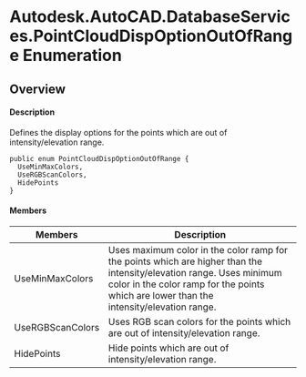 # Autodesk.AutoCAD.DatabaseServices.PointCloudDispOptionOutOfRange Enumeration

## Overview

#### Description
Defines the display options for the points which are out of intensity/elevation range.
```text
public enum PointCloudDispOptionOutOfRange {
  UseMinMaxColors,
  UseRGBScanColors,
  HidePoints
}
```

#### Members

| Members | Description |
| --- | --- |
| UseMinMaxColors | Uses maximum color in the color ramp for the points which are higher than the intensity/elevation range. Uses minimum color in the color ramp for the points which are lower than the intensity/elevation range. |
| UseRGBScanColors | Uses RGB scan colors for the points which are out of intensity/elevation range. |
| HidePoints | Hide points which are out of intensity/elevation range. |